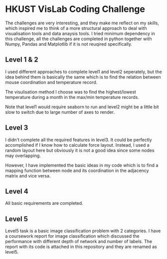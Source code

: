 # HKUST VisLab Coding Challenge

The challenges are very interesting, and they make me reflect on my skills, which inspired me to think of a more structural approach to deal with visualisation tools and data anaysis tools. I tried minimum dependency in this challenge, all the challenges are completed in python together with Numpy, Pandas and Matplotlib if it is not reuqired specifically.

## Level 1 & 2

I used different approaches to complete level1 and level2 seperately, but the idea behind them is basically the same which is to find the relation between mouse coordination and temperature record.

The visulisation method I choose was to find the highest/lowest temperature during a month in the max/min temperature records.

Note that level1 would require seaborn to run and level2 might be a little bit slow to switch due to large number of axes to render.

## Level 3

I didn't complete all the required features in level3. It could be perfectly accomplished if I know how to calculate force layout. Instead, I used a random layout here but obviously it is not a good idea since some nodes may overlapping.

However, I have implemented the basic ideas in my code which is to find a mapping function between node and its coordination in the adjacency matrix and vice versa.

## Level 4

All basic requirements are completed.

## Level 5

Level5 task is a basic image classification problem with 2 categories. I have a coursework report for image classification which discussed the performance with different depth of network and number of labels. The report with its code is attached in this repository and they are renamed as level5.
